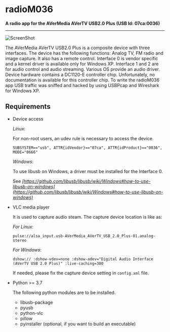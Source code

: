 # radioM036
**A radio app for the AVerMedia AVerTV USB2.0 Plus (USB Id: 07ca:0036)**

---

![ScreenShot](http://burabizim.org/radioM036/Screenshot-radioM036.png) 

The AVerMedia AVerTV USB2.0 Plus is a composite device with three interfaces. The device has the following functions: Analog TV, FM radio and image capture. It also has a remote control. Interface 0 is vendor specific and a kernel driver is available only for Windows XP. Interface 1 and 2 are for audio control and audio streaming. Various OS provide an audio driver. Device hardware contains a DC1120-E controller chip. Unfortunately, no documentation is available for this controller chip. To write the radioM036 app USB traffic was sniffed and hacked by using USBPcap and Wireshark for Windows XP.

## Requirements

- Device access
    
    *Linux*: 
    
    For non-root users, an udev rule is necessary to access the device.

    `SUBSYSTEM=="usb", ATTR{idVendor}=="07ca", ATTR{idProduct}=="0036", MODE="0666"`
    
    *Windows*:
    
    To use libusb on Windows, a driver must be installed for the Interface 0.
    
    See *[https://github.com/libusb/libusb/wiki/Windows#how-to-use-libusb-on-windows](https://github.com/libusb/libusb/wiki/Windows#how-to-use-libusb-on-windows)*
    
    
    
- VLC media player
    
    It is used to capture audio steam. The capture device location is like as:
    
    *For Linux*:
    
    `pulse://alsa_input.usb-AVerMedia_AVerTV_USB_2.0_Plus-01.analog-stereo`

    *For Windows*:
    
    `dshow:// :dshow-vdev=none :dshow-adev="Digital Audio Interface (AVerTV USB 2.0 Plus)" :live-caching=300`
    
    If needed, please fix the capture device setting in `config.xml`  file.

- Python >= 3.7

    The following python modules are to be installed.

    - libusb-package
    - pyusb
    - python-vlc
    - pillow
    - pyinstaller (optional, if you want to build an executable)
